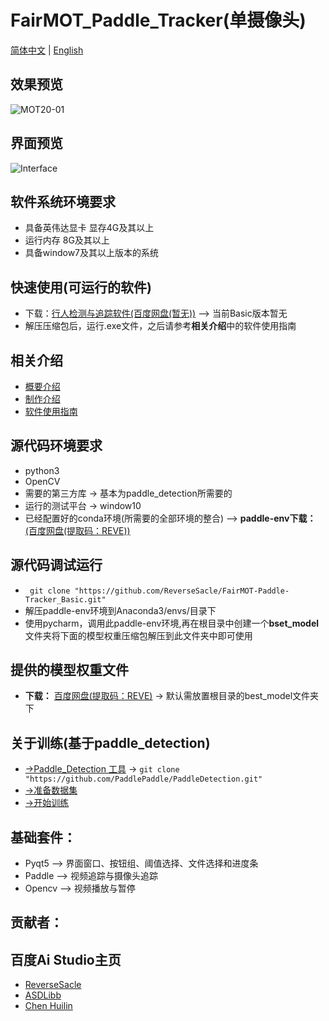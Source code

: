 **FairMOT_Paddle_Tracker(单摄像头)**
===
[简体中文](https://github.com/ReverseSacle/FairMOT_paddle/blob/main/README.md) | [English](https://github.com/ReverseSacle/FairMOT_paddle/blob/main/README_en.md)

效果预览
---
![MOT20-01](https://github.com/ReverseSacle/FairMOT_Paddle/blob/main/docs/MOT20-01.gif)

界面预览
---
![Interface](https://user-images.githubusercontent.com/73418195/126268446-f38053a6-3b1c-4c3f-98c2-afe07030a8ff.png)


软件系统环境要求
---
+ 具备英伟达显卡 显存4G及其以上
+ 运行内存 8G及其以上
+ 具备window7及其以上版本的系统

快速使用(可运行的软件)
---
+ 下载：[行人检测与追踪软件(百度网盘(暂无))]() --> 当前Basic版本暂无
+  解压压缩包后，运行.exe文件，之后请参考**相关介绍**中的软件使用指南

相关介绍
---
+ [概要介绍](https://github.com/ReverseSacle/FairMOT_paddle/blob/main/docs/Introduction_cn.md)
+ [制作介绍](https://github.com/ReverseSacle/FairMOT_paddle/blob/main/docs/Making_Introduction_cn.md)
+ [软件使用指南](https://github.com/ReverseSacle/FairMOT-Paddle-Tracker/blob/main/docs/The_fuction_of_program_cn.md)


源代码环境要求
---
+ python3
+ OpenCV
+ 需要的第三方库 -> 基本为paddle_detection所需要的
+ 运行的测试平台 -> window10
+ 已经配置好的conda环境(所需要的全部环境的整合) --> **paddle-env下载：**[(百度网盘(提取码：REVE))](https://pan.baidu.com/s/1hIdoFk4yiX6z1SR_6QMaPA)

源代码调试运行
---
+ ``` git clone "https://github.com/ReverseSacle/FairMOT-Paddle-Tracker_Basic.git"```
+ 解压paddle-env环境到Anaconda3/envs/目录下
+ 使用pycharm，调用此paddle-env环境,再在根目录中创建一个**bset_model**文件夹将下面的模型权重压缩包解压到此文件夹中即可使用


提供的模型权重文件
---
+ **下载：** [百度网盘(提取码：REVE)](https://pan.baidu.com/s/1U5AhqkMyocZwIYkKMnSgCg) -> 默认需放置根目录的best_model文件夹下



关于训练(基于paddle_detection)
---
+ [->Paddle_Detection 工具](https://github.com/PaddlePaddle/PaddleDetection) -> ```git clone "https://github.com/PaddlePaddle/PaddleDetection.git" ```
+ [->准备数据集](https://github.com/PaddlePaddle/PaddleDetection/blob/release/2.1/configs/mot/README_cn.md)
+ [->开始训练](https://github.com/PaddlePaddle/PaddleDetection/blob/release/2.1/configs/mot/fairmot/README_cn.md)

基础套件：
---
+ Pyqt5 --> 界面窗口、按钮组、阈值选择、文件选择和进度条
+ Paddle --> 视频追踪与摄像头追踪
+ Opencv --> 视频播放与暂停

贡献者：
---
百度Ai Studio主页
---

+ [ReverseSacle](https://aistudio.baidu.com/aistudio/usercenter)
+ [ASDLibb](https://aistudio.baidu.com/aistudio/personalcenter/thirdview/736371)
+ [Chen Huilin](https://aistudio.baidu.com/aistudio/personalcenter/thirdview/787763)
 
